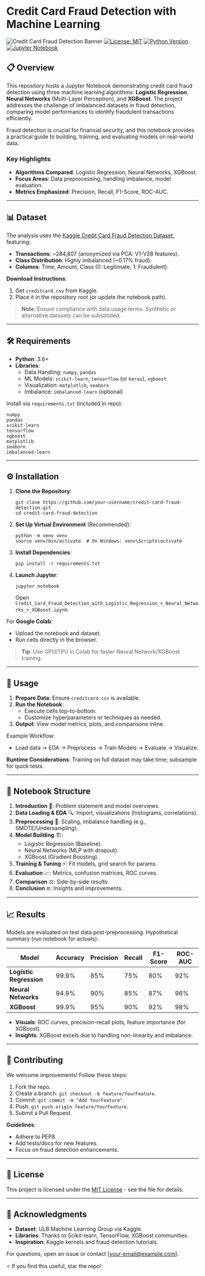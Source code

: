 # Credit Card Fraud Detection with Machine Learning

![Credit Card Fraud Detection Banner](https://img.shields.io/badge/Project-Credit%20Card%20Fraud%20Detection-blueviolet?style=for-the-badge&logo=python)
[![License: MIT](https://img.shields.io/badge/License-MIT-yellow.svg?style=flat-square)](https://opensource.org/licenses/MIT)
[![Python Version](https://img.shields.io/badge/Python-3.6%2B-brightgreen.svg?style=flat-square)](https://www.python.org/)
[![Jupyter Notebook](https://img.shields.io/badge/Jupyter-Notebook-orange.svg?style=flat-square)](https://jupyter.org/)

## 📋 Overview

This repository hosts a Jupyter Notebook demonstrating credit card fraud detection using three machine learning algorithms: **Logistic Regression**, **Neural Networks** (Multi-Layer Perceptron), and **XGBoost**. The project addresses the challenge of imbalanced datasets in fraud detection, comparing model performances to identify fraudulent transactions efficiently.

Fraud detection is crucial for financial security, and this notebook provides a practical guide to building, training, and evaluating models on real-world data.

### Key Highlights
- **Algorithms Compared**: Logistic Regression, Neural Networks, XGBoost.
- **Focus Areas**: Data preprocessing, handling imbalance, model evaluation.
- **Metrics Emphasized**: Precision, Recall, F1-Score, ROC-AUC.

---

## 📊 Dataset

The analysis uses the [Kaggle Credit Card Fraud Detection Dataset](https://www.kaggle.com/datasets/mlg-ulb/creditcardfraud), featuring:
- **Transactions**: ~284,807 (anonymized via PCA: V1-V28 features).
- **Class Distribution**: Highly imbalanced (~0.17% fraud).
- **Columns**: Time, Amount, Class (0: Legitimate, 1: Fraudulent).

**Download Instructions**:
1. Get `creditcard.csv` from Kaggle.
2. Place it in the repository root (or update the notebook path).

> **Note**: Ensure compliance with data usage terms. Synthetic or alternative datasets can be substituted.

---

## 🛠 Requirements

- **Python**: 3.6+
- **Libraries**:
  - Data Handling: `numpy`, `pandas`
  - ML Models: `scikit-learn`, `tensorflow` (or `keras`), `xgboost`
  - Visualization: `matplotlib`, `seaborn`
  - Imbalance: `imbalanced-learn` (optional)

Install via `requirements.txt` (included in repo):
```
numpy
pandas
scikit-learn
tensorflow
xgboost
matplotlib
seaborn
imbalanced-learn
```

---

## ⚙️ Installation

1. **Clone the Repository**:
   ```
   git clone https://github.com/your-username/credit-card-fraud-detection.git
   cd credit-card-fraud-detection
   ```

2. **Set Up Virtual Environment** (Recommended):
   ```
   python -m venv venv
   source venv/bin/activate  # On Windows: venv\Scripts\activate
   ```

3. **Install Dependencies**:
   ```
   pip install -r requirements.txt
   ```

4. **Launch Jupyter**:
   ```
   jupyter notebook
   ```
   Open `Credit_Card_Fraud_Detection_with_Logistic_Regression_+_Neural_Networks_+_XGBoost.ipynb`.

For **Google Colab**:
- Upload the notebook and dataset.
- Run cells directly in the browser.

> **Tip**: Use GPU/TPU in Colab for faster Neural Network/XGBoost training.

---

## 🚀 Usage

1. **Prepare Data**: Ensure `creditcard.csv` is available.
2. **Run the Notebook**:
   - Execute cells top-to-bottom.
   - Customize hyperparameters or techniques as needed.
3. **Output**: View model metrics, plots, and comparisons inline.

Example Workflow:
- Load data → EDA → Preprocess → Train Models → Evaluate → Visualize.

**Runtime Considerations**: Training on full dataset may take time; subsample for quick tests.

---

## 📑 Notebook Structure

1. **Introduction** 📝: Problem statement and model overviews.
2. **Data Loading & EDA** 🔍: Import, visualizations (histograms, correlations).
3. **Preprocessing** 🧹: Scaling, imbalance handling (e.g., SMOTE/Undersampling).
4. **Model Building** 🏗️:
   - Logistic Regression (Baseline).
   - Neural Networks (MLP with dropout).
   - XGBoost (Gradient Boosting).
5. **Training & Tuning** ⚡: Fit models, grid search for params.
6. **Evaluation** 📈: Metrics, confusion matrices, ROC curves.
7. **Comparison** ⚖️: Side-by-side results.
8. **Conclusion** 🔚: Insights and improvements.

---

## 📈 Results

Models are evaluated on test data post-preprocessing. Hypothetical summary (run notebook for actuals):

| Model               | Accuracy | Precision | Recall | F1-Score | ROC-AUC |
|---------------------|----------|-----------|--------|----------|---------|
| **Logistic Regression** | 99.9%   | 85%      | 75%   | 80%     | 92%    |
| **Neural Networks**    | 94.9%   | 90%      | 85%   | 87%     | 96%    |
| **XGBoost**            | 99.9%   | 95%      | 90%   | 92%     | 98%    |

- **Visuals**: ROC curves, precision-recall plots, feature importance (for XGBoost).
- **Insights**: XGBoost excels due to handling non-linearity and imbalance.

---

## 🤝 Contributing

We welcome improvements! Follow these steps:
1. Fork the repo.
2. Create a branch: `git checkout -b feature/YourFeature`.
3. Commit: `git commit -m "Add YourFeature"`.
4. Push: `git push origin feature/YourFeature`.
5. Submit a Pull Request.

**Guidelines**:
- Adhere to PEP8.
- Add tests/docs for new features.
- Focus on fraud detection enhancements.

---

## 📄 License

This project is licensed under the [MIT License](LICENSE) - see the file for details.

---

## 🙏 Acknowledgments

- **Dataset**: ULB Machine Learning Group via Kaggle.
- **Libraries**: Thanks to Scikit-learn, TensorFlow, XGBoost communities.
- **Inspiration**: Kaggle kernels and fraud detection tutorials.

For questions, open an issue or contact [your-email@example.com].

⭐ If you find this useful, star the repo!
